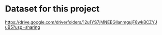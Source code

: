 # Dataset for this project 
https://drive.google.com/drive/folders/12u1YS7jMNEEGIlanmgujF8wkBCZYJuB5?usp=sharing
